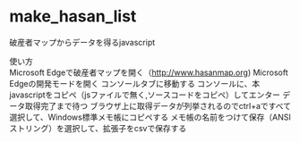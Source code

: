# make_hasan_list
破産者マップからデータを得るjavascript

使い方<br>
Microsoft Edgeで破産者マップを開く（http://www.hasanmap.org)
Microsoft Edgeの開発モードを開く 
コンソールタブに移動する 
コンソールに、本javascriptをコピペ（jsファイルで無く,ソースコードをコピペ）してエンター 
データ取得完了まで待つ 
ブラウザ上に取得データが列挙されるのでctrl+aですべて選択して、Windows標準メモ帳にコピペする
メモ帳の名前をつけて保存（ANSIストリング）を選択して、拡張子をcsvで保存する
